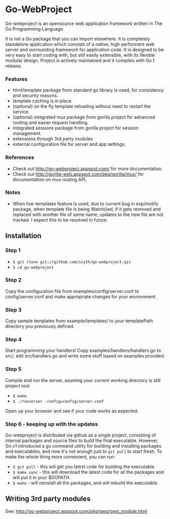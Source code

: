 Go-WebProject
=============

Go-webproject is an opensource web application framework written in The Go Programming Language.

It is not a Go package that you can import elsewhere. It is completely standalone application which 
consists of a native, high performant web server and surrounding framework for application code. 
It is designed to be very easy to start coding with, but still easily extensible, with its flexible modular design. 
Project is actively maintained and it compiles with Go.1 release.


### Features

* html/template package from standard go library is used, for consistency and security reasons.
* template caching is in place.
* (optional) on the fly template reloading without need to restart the service.
* (optional) integrated mux package from gorilla project for advanced routing and easier request handling.
* integrated sessions package from gorilla project for session management.
* extensions through 3rd party modules
* external configuration file for server and app settings.


### References

* Check out http://go-webproject.appspot.com/ for more documentation.
* Check out http://gorilla-web.appspot.com/pkg/gorilla/mux/ for documentation on mux routing API.

### Notes

* When live-templates feature is used, due to current bug in exp/inotify package, when template file is being Watch()ed, if it gets removed and 
replaced with another file of same name, updates to the new file are not tracked. I expect this to be resolved in future.


Installation
------------

### Step 1

* `$ git clone git://github.com/scyth/go-webproject.git`
* `$ cd go-webproject`


### Step 2

Copy the configuration file from examples/config/server.conf to config/server.conf and make appropriate changes for your environment.


### Step 3

Copy sample templates from example/templates/ to your templatePath directory you previously defined.


### Step 4

Start programming your handlers! Copy examples/handlers/handlers.go to src/, edit src/handlers.go and write some stuff based on examples provided.


### Step 5

Compile and run the server, asuming your current working directory is still project root

* `$ make`
* `$ ./runserver -config=config/server.conf`

Open up your browser and see if your code works as expected.


### Step 6 - keeping up with the updates

Go-webproject is distributed via github as a single project, consisting of internal packages and source files to build the final executable. However, Go.v1 introduced 
a go command utility for building and installing packages and executables, and now it's not enough just to `git pull` to start fresh. To make the whole thing more convenient, 
you can run:

* `$ git pull`  - this will get you latest code for building the executable.
* `$ make sync` - this will download the latest code for all the packages and will put it in your $GOPATH.
* `$ make`      - will reinstall all the packages, and will rebuild the executable.


Writing 3rd party modules
-------------------------

See: http://go-webproject.appspot.com/pkg/gwp/gwp_module.html
